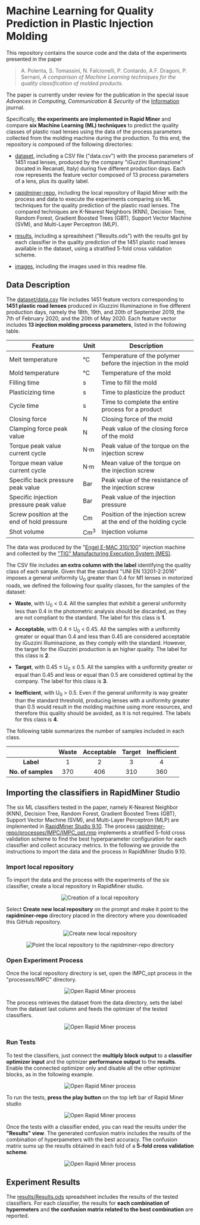 # Machine Learning for Quality Prediction in Plastic Injection Molding

This repository contains the source code and the data of the experiments presented in the paper

>A. Polenta, S. Tomassini, N. Falcionelli, P. Contardo, A.F. Dragoni, P. Sernani, *A comparison of Machine Learning techniques for the quality classification of molded products*.

The paper is currently under review for the publication in the special issue *Advances in Computing, Communication & Security* of the [Information](https://www.mdpi.com/journal/information) journal.

Specifically, **the experiments are implemented in Rapid Miner** and compare **six Machine Learning (ML) techniques** to predict the quality classes of plastic road lenses using the data of the process parameters collected from the molding machine during the production. To this end, the repository is composed of the following directories:

- [dataset](dataset/), including a CSV file ("data.csv") with the process parameters of 1451 road lenses, produced by the company "iGuzzini Illuminazione" (located in Recanati, Italy) during five different production days. Each row represents the feature vector composed of 13 process parameters of a lens, plus its quality label.

- [rapidminer-repo](rapidminer-repo/), including the local repository of Rapid Miner with the process and data to execute the experiments comparing six ML techniques for the quality prediction of the plastic road lenses. The compared techniques are K-Nearest Neighbors (KNN), Decision Tree, Random Forest, Gradient Boosted Trees (GBT), Support Vector Machine (SVM), and Multi-Layer Perceptron (MLP).

- [results](results/), including a spreadsheet ("Results.ods") with the results got by each classifier in the quality prediction of the 1451 plastic road lenses available in the dataset, using a stratified 5-fold cross validation scheme.

- [images](images/), including the images used in this readme file.

## Data Description

The [dataset/data.csv](dataset/data.csv) file includes 1451 feature vectors corresponding to **1451 plastic road lenses** produced in iGuzzini Illuminazione in five different production days, namely the 18th, 19th, and 20th of September 2019, the 7th of February 2020, and the 20th of May 2020. Each feature vector includes **13 injection molding process parameters**, listed in the following table.

| Feature                                    | Unit           | Description                                                     |
| ------------------------------------------ | -------------- | --------------------------------------------------------------- |
| Melt temperature                           | &deg;C         | Temperature of the polymer before the injection in the mold     |
| Mold temperature                           | &deg;C         | Temperature of the mold                                         |
| Filling time                               | s              | Time to fill the mold                                           |
| Plasticizing time                          | s              | Time to plasticize the product                                  |
| Cycle time                                 | s              | Time to complete the entire process for a product               |
| Closing force                              | N              | Closing force of the mold                                       |
| Clamping force peak value                  | N              | Peak value of the closing force of the mold                     |
| Torque peak value current cycle            | N&middot;m     | Peak value of the torque on the injection screw                 |
| Torque mean value current cycle            | N&middot;m     | Mean value of the torque on the injection screw                 |
| Specific back pressure peak value          | Bar            | Peak value of the resistance of the injection screw             |
| Specific injection pressure peak value     | Bar            | Peak value of the injection pressure                            |
| Screw position at the end of hold pressure | Cm             | Position of the injection screw at the end of the holding cycle |
| Shot volume                                | Cm<sup>3</sup> | Injection volume                                                |

The data was produced by the "[Engel E-MAC 310/100](https://www.engelglobal.com/en/us/index.html)" injection machine and collected by the ["TIG" Manufacturing Execution System (MES)](https://www.tig-mes.com/en/).

The CSV file includes **an extra column with the label** identifying the quality class of each sample. Given that the standard "UNI EN 13201-2:2016" imposes a general uniformity U<sub>0</sub> greater than 0.4 for M1 lenses in motorized roads, we defined the following four quality classes, for the samples of the dataset:

- **Waste**, with U<sub>0</sub> &lt; 0.4. All the samples that exhibit a general uniformity less than 0.4 in the photometric analysis should be discarded, as they are not compliant to the standard. The label for this class is **1**.

- **Acceptable**, with 0.4 &le; U<sub>0</sub> &lt; 0.45. All the samples with a uniformity greater or equal than 0.4 and less than 0.45 are considered acceptable by iGuzzini Illuminazione, as they comply with the standard. However, the target for the iGuzzini production is an higher quality. The label for this class is **2**.

- **Target**, with 0.45 &le; U<sub>0</sub> &le; 0.5. All the samples with a uniformity greater or equal than 0.45 and less or equal than 0.5 are considered optimal by the company. The label for this class is **3**.

- **Inefficient**, with U<sub>0</sub> &gt; 0.5. Even if the general uniformity is way greater than the standard threshold, producing lenses with a uniformity greater than 0.5 would result in the molding machine using more resources, and therefore this quality should be avoided, as it is not required. The labels for this class is **4**.

The following table summarizes the number of samples included in each class.

|                     | Waste | Acceptable | Target | Inefficient |
| :-----------------: | :---: | :--------: | :----: | :---------: |
| **Label**           | 1     | 2          | 3      | 4           |
| **No. of samples**  | 370   | 406        | 310    | 360         |

## Importing the classifiers in RapidMiner Studio

The six ML classifiers tested in the paper, namely K-Nearest Neighbor (KNN), Decision Tree, Random Forest, Gradient Boosted Trees (GBT), Support Vector Machine (SVM), and Multi-Layer Perceptron (MLP) are implemented in [RapidMiner Studio 9.10](https://rapidminer.com/). The process [rapidminer-repo/processes/IMPC/IMPC_opt.rmp](rapidminer-repo/processes/IMPC/IMPC_opt.rmp) implements a stratified 5-fold cross validation scheme to find the best hyperparameter configuration for each classifier and collect accuracy metrics. In the following we provide the instructions to import the data and the process in RapidMiner Studio 9.10.

### Import local repository

To import the data and the process with the experiments of the six classifier, create a local repository in RapidMiner studio.

<p align="center">
  <img alt="Creation of a local repository" src="images/connectRepo.png">
</p>

Select **Create new local repository** on the prompt and make it point to the **rapidminer-repo** directory placed in the directory where you downloaded this GitHub repository.

<p align="center">
  <img alt="Create new local repository" src="images/createNewLocalRepo.png">
</p>

<p align="center">
  <img alt="Point the local repository to the rapidminer-repo directory" src="images/createNewLocalRepo2.png">
</p>

### Open Experiment Process

Once the local repository directory is set, open the IMPC_opt process in the "processes/IMPC" directory.

<p align="center">
  <img alt="Open Rapid Miner process" src="images/openProcess.png">
</p>

The process retrieves the dataset from the data directory, sets the label from the dataset last column and feeds the optmizer of the tested classifiers.

<p align="center">
  <img alt="Open Rapid Miner process" src="images/process.png">
</p>

### Run Tests

To test the classifiers, just connect the **multiply block output** to a **classifier optimizer input** and the optmizer **performance output** to the **results**. Enable the connected optimizer only and disable all the other optimizer blocks, as in the following example.

<p align="center">
  <img alt="Open Rapid Miner process" src="images/connectClassifier.png">
</p>

To run the tests, **press the play button** on the top left bar of Rapid Miner studio

<p align="center">
  <img alt="Open Rapid Miner process" src="images/run.png">
</p>

Once the tests with a classifier ended, you can read the results under the **"Results" view**. The generated confusion matrix includes the results of the combination of hyperpameters with the best accuracy. The confusion matrix sums up the results obtained in each fold of a **5-fold cross validation scheme**.

<p align="center">
  <img alt="Open Rapid Miner process" src="images/results.png">
</p>

## Experiment Results
The [results/Results.ods](results/Results.ods) spreadsheet includes the results of the tested classifiers. For each classifier, the results for **each combination of hypermeters** and **the confusion matrix related to the best combination** are reported.